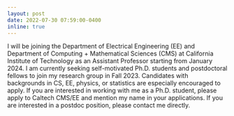 ```yaml
---
layout: post
date: 2022-07-30 07:59:00-0400
inline: true
---
```


I will be joining the Department of Electrical Engineering (EE) and Department of Computing + Mathematical Sciences (CMS) at California Institute of Technology as an Assistant Professor starting from January 2024. I am currently seeking self-motivated Ph.D. students and postdoctoral fellows to join my research group in Fall 2023. Candidates with backgrounds in CS, EE, physics, or statistics are especially encouraged to apply. If you are interested in working with me as a Ph.D. student, please apply to Caltech CMS/EE and mention my name in your applications. If you are interested in a postdoc position, please contact me directly.
